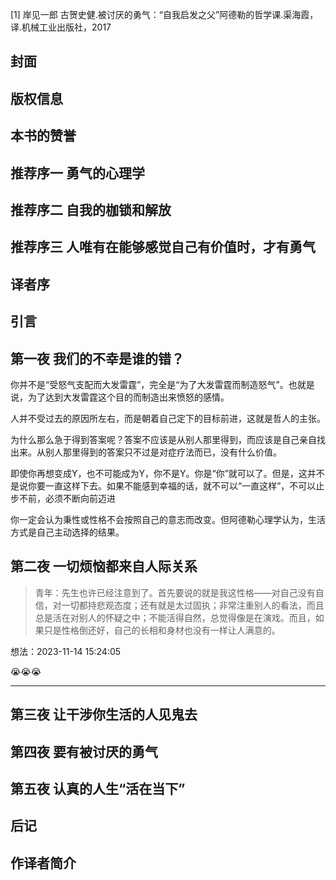 [1] 岸见一郎 古贺史健.被讨厌的勇气：“自我启发之父”阿德勒的哲学课.渠海霞，译.机械工业出版社，2017

## 封面

## 版权信息

## 本书的赞誉

## 推荐序一 勇气的心理学

## 推荐序二 自我的枷锁和解放

## 推荐序三 人唯有在能够感觉自己有价值时，才有勇气

## 译者序

## 引言

## 第一夜 我们的不幸是谁的错？

你并不是“受怒气支配而大发雷霆”，完全是“为了大发雷霆而制造怒气”。也就是说，为了达到大发雷霆这个目的而制造出来愤怒的感情。

人并不受过去的原因所左右，而是朝着自己定下的目标前进，这就是哲人的主张。

为什么那么急于得到答案呢？答案不应该是从别人那里得到，而应该是自己亲自找出来。从别人那里得到的答案只不过是对症疗法而已，没有什么价值。

即使你再想变成Y，也不可能成为Y，你不是Y。你是“你”就可以了。但是，这并不是说你要一直这样下去。如果不能感到幸福的话，就不可以“一直这样”，不可以止步不前，必须不断向前迈进

你一定会认为秉性或性格不会按照自己的意志而改变。但阿德勒心理学认为，生活方式是自己主动选择的结果。

## 第二夜 一切烦恼都来自人际关系

> 青年：先生也许已经注意到了。首先要说的就是我这性格——对自己没有自信，对一切都持悲观态度；还有就是太过固执；非常注重别人的看法，而且总是活在对别人的怀疑之中；不能活得自然，总觉得像是在演戏。而且，如果只是性格倒还好，自己的长相和身材也没有一样让人满意的。

想法：2023-11-14 15:24:05


😭😭😭

---

## 第三夜 让干涉你生活的人见鬼去

## 第四夜 要有被讨厌的勇气

## 第五夜 认真的人生“活在当下”

## 后记

## 作译者简介

